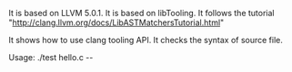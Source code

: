 It is based on LLVM 5.0.1. 
It is based on libTooling.
It follows the tutorial "http://clang.llvm.org/docs/LibASTMatchersTutorial.html"


It shows how to use clang tooling API.
It checks the syntax of source file.

Usage:
./test hello.c --
